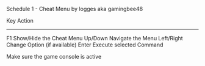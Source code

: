 Schedule 1 - Cheat Menu
by logges aka gamingbee48

Key           Action
------------  --------------------------------
F1            Show/Hide the Cheat Menu
Up/Down       Navigate the Menu
Left/Right    Change Option (if available)
Enter         Execute selected Command

Make sure the game console is active
